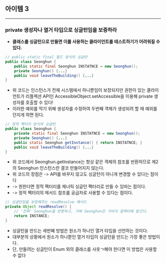 ## 아이템 3

---

### private 생성자나 열거 타입으로 싱글턴임을 보증하라

- **클래스를 싱글턴으로 만들면 이를 사용하는 클라이언트를 테스트하기가 어려워질 수 있다.**

```java
// public static final 필드 방식의 싱글턴
public class Seonghun {
    public static final Seonghun INSTATNCE = new Seonghun();
    private Seonghun() {...}
    public void leaveTheBuilding() {...}
}
```
- 위 코드는 인스턴스가 전체 시스템에서 하나뿐임이 보장되지만 권한이 있는 클라이언트가 리플렉션 API인 AccessibleObject.setAccessible을 이용해 private 생성자를 호출할 수 있다!
- 이러한 예외를 막기 위해 생성자를 수정하여 두번째 객체가 생성되려 할 때 예외를 던지게 하면 된다.

```java
// 정적 팩터리 방식의 싱글턴
public class Seonghun {
    private static final Seonghun INSTATNCE = new Seonghun();
    private Seonghun() {...}
    public static Seonghun getInstance() { return INSTATNCE; }
    public void leaveTheBuilding() {...}
}
```

- 위 코드에서 Seonghun.getInstance는 항상 같은 객체의 참조를 반환하므로 제2의 Seonghun 인스턴스란 결코 만들어지지 않는다.
- 위 코드의 장점은 -> API를 바꾸지 않고도 싱글턴이 아니게 변경할 수 있다는 점이다
- -> 원한다면 정적 팩터리를 제너릭 싱글턴 팩터리로 만들 수 있따는 점이다.
- -> 정적 팩터리의 메서드 참조를 공급자로 사용할 수 있다는 점이다.
```java
// 싱글턴임을 보장해주는 readResolve 메서드
private Object readResolve() {
    // '진짜' Seonghun을 반환하고, 가짜 Seonghun은 가비지 컬렉터에 맡긴다.
    return INSTANCE;
}
```

- 싱글턴을 만드는 세번째 방법은 원소가 하나인 열거 타입을 선언하는 것이다.
- 대부분의 상황에서 원소가 하나뿐인 열거 타입이 싱글턴을 만드는 가장 좋은 방법이다.
- 단, 만들려는 싱글턴이 Enum 외의 클래스를 사옷ㄱ해야 한다면 이 방법은 사용할 수 없다
